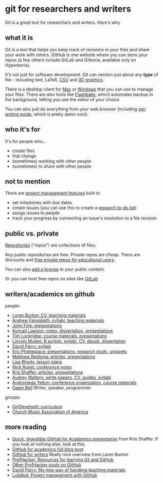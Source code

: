 git for researchers and writers
======================

Git is a great tool for researchers and writers. Here's why.

what it is
-----
Git is a tool that helps you keep track of revisions in your files and share your work with others. GitHub is one website where you can store your repos (a few others include GitLab and Gitboria, available only on Hyperboria).

It's not just for software development. Git can version just about any **type** of file - including text, LaTeX, [CSV](https://github.com/blog/1601-see-your-csvs) and [3D graphics](https://github.com/blog/1633-3d-file-diffs).

There is a desktop client for [Mac](http://mac.github.com) or [Windows](http://windows.github.com) that you can use to manage your files. There are also tools like [Flashbake](http://bitbucketlabs.net/flashbake/), which automates backup in the background, letting you use the editor of your choice.

You can also just do everything from your web browser (including [zen writing mode](https://github.com/blog/1379-zen-writing-mode), which is pretty damn cool).

who it's for
-----
It's for people who...
- create files
- that change
- (sometimes) working with other people
- (sometimes) to share with other people

not to mention
-----
There are [project management features](https://github.com/features/projects) built in:
 - set milestones with due dates
 - create issues (you can use this to create a [research to-do list](http://carlboettiger.info/2012/12/06/github-issues-tracker:-the-perfect-research-todo-list))
 - assign issues to people
 - track your progress by connecting an issue's resolution to a file revision

public vs. private
-----
[Repositories](https://help.github.com/articles/create-a-repo) ("repos") are collections of files. 

Any public repositories are free. Private repos are cheap. There are discounts and [free private repos for educational users](https://github.com/edu).

You can also [add a license](https://github.com/blog/1530-choosing-an-open-source-license) to your public content.

Or you can host free repos on sites like [GitLab](http://gitlab.com)

writers/academics on github
-----
people:
 - [Loren Burton: CV, teaching materials](https://github.com/aguynamedloren?tab=repositories)
 - [Andrew Famiglietti: syllabi, teaching materials](https://github.com/afamiglietti?tab=repositories)
 - [John Fink: presentations](https://github.com/jbfink?tab=repositories)
 - [Konrad Lawson: notes, dissertation, presentations](https://github.com/kmlawson?tab=repositories)
 - [Tim Lockridge: course materials, presentations](https://github.com/timlockridge?tab=repositories)
 - [Lincoln Mullen: R scripts, syllabi, CV, ebook, dissertation](https://github.com/lmullen?tab=repositories)
 - [David Parry: syllabi](https://github.com/academicdave?tab=repositories)
 - [Eric Phetteplace: presentations, research study, snippets](https://github.com/phette23?tab=repositories)
 - [Matthew Reidsma: articles, presentations](https://github.com/mreidsma?tab=repositories)
 - [Lisa Rhody: lesson plans](http://www.lisarhody.com/teaching-lda-with-the-topic-modeling-game/)
 - [Nick Ruest: conference notes](https://github.com/ruebot/conference-notes)
 - [Kris Shaffer: articles, presentations](https://github.com/kshaffer?tab=repositories)
 - [Audrey Watters: white papers, CV, guides, syllabi](https://github.com/audreywatters?tab=repositories)
 - [Andromeda Yelton: conference organization, course materials](https://github.com/thatandromeda?tab=repositories)
 - [Gwen Bell](http://gwenbell.com) Writer, speaker, programmer 

groups:
 - [GirlDevelopIt: curriculum](https://github.com/girldevelopit)
 - [Church Music Association of America](http://www.wired.com/wiredenterprise/2013/05/gregorian_github/)

more reading
-----
 - [Quick, digestible GitHub for Academics presentation](http://kris.shaffermusic.com/githubforacademics/#/5) from Kris Shaffer. If you look at nothing else, look at this.
 - [GitHub for academics full blog post](http://blogs.lse.ac.uk/impactofsocialsciences/2013/06/04/github-for-academics/)
 - [GitHub for writers](http://madebyloren.com/github-for-writers) Really nice overview from Loren Burton
 - [ProfHacker: Resources for learning Git and GitHub](http://chronicle.com/blogs/profhacker/resources-for-learning-git-and-github/48285)
 - [Other ProfHacker posts on GitHub](http://chronicle.com/blogs/profhacker/tag/github)
 - [David Parry: My new way of handling teaching materials](http://academhack.outsidethetext.com/home/2013/my-new-way-of-handling-teaching-materials/)
 - [Lullabot: Project management with GitHub](http://www.lullabot.com/blog/article/managing-projects-github)
 
